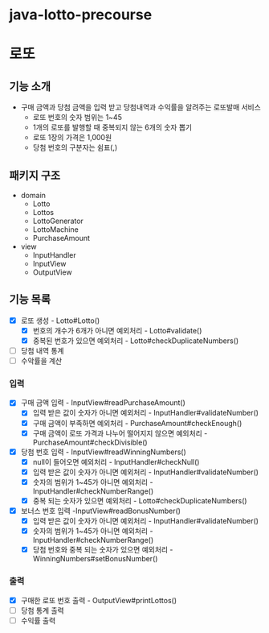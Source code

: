 # java-lotto-precourse

# 로또

## 기능 소개

- 구매 금액과 당첨 금액을 입력 받고 당첨내역과 수익률을 알려주는 로또발매 서비스
    - 로또 번호의 숫자 범위는 1~45
    - 1개의 로또를 발행할 때 중복되지 않는 6개의 숫자 뽑기
    - 로또 1장의 가격은 1,000원
    - 당첨 번호의 구분자는 쉼표(,)

## 패키지 구조

- domain
    - Lotto
    - Lottos
    - LottoGenerator
    - LottoMachine
    - PurchaseAmount
- view
    - InputHandler
    - InputView
    - OutputView

## 기능 목록

- [x] 로또 생성 - Lotto#Lotto()
    - [x] 번호의 개수가 6개가 아니면 예외처리 - Lotto#validate()
    - [x] 중복된 번호가 있으면 예외처리 - Lotto#checkDuplicateNumbers()
- [ ] 당첨 내역 통계
- [ ] 수악률을 계산

### 입력

- [x] 구매 금액 입력 - InputView#readPurchaseAmount()
    - [x] 입력 받은 값이 숫자가 아니면 예외처리 - InputHandler#validateNumber()
    - [x] 구매 금액이 부족하면 예외처리 - PurchaseAmount#checkEnough()
    - [x] 구매 금액이 로또 가격과 나누어 떨어지지 않으면 예외처리 - PurchaseAmount#checkDivisible()
- [x] 당첨 번호 입력 - InputView#readWinningNumbers()
    - [x] null이 들어오면 예외처리 - InputHandler#checkNull()
    - [x] 입력 받은 값이 숫자가 아니면 예외처리 - InputHandler#validateNumber()
    - [x] 숫자의 범위가 1~45가 아니면 예외처리 - InputHandler#checkNumberRange()
    - [x] 중복 되는 숫자가 있으면 예외처리 - Lotto#checkDuplicateNumbers()
- [x] 보너스 번호 입력 -InputView#readBonusNumber()
    - [x] 입력 받은 값이 숫자가 아니면 예외처리 - InputHandler#validateNumber()
    - [x] 숫자의 범위가 1~45가 아니면 예외처리 - InputHandler#checkNumberRange()
    - [x] 당첨 번호와 중복 되는 숫자가 있으면 예외처리 - WinningNumbers#setBonusNumber()

### 출력

- [x] 구매한 로또 번호 출력 - OutputView#printLottos()
- [ ] 당첨 통계 출력
- [ ] 수익률 출력